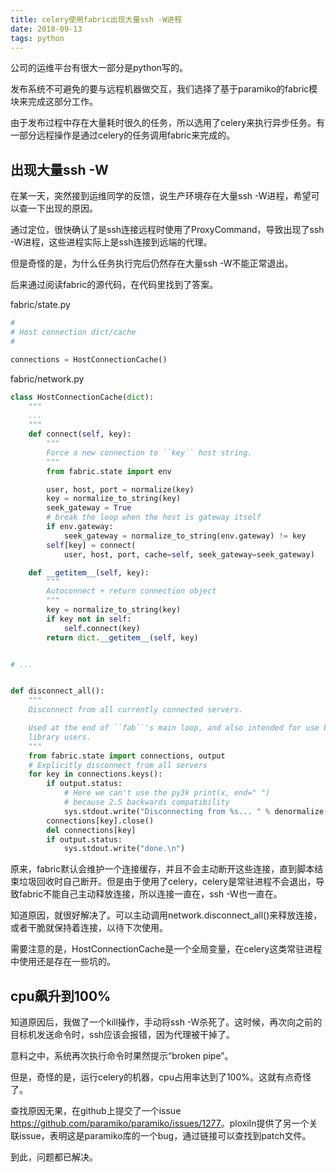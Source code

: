 ```yaml
---
title: celery使用fabric出现大量ssh -W进程
date: 2018-09-13
tags: python
---
```


公司的运维平台有很大一部分是python写的。

发布系统不可避免的要与远程机器做交互，我们选择了基于paramiko的fabric模块来完成这部分工作。

由于发布过程中存在大量耗时很久的任务，所以选用了celery来执行异步任务。有一部分远程操作是通过celery的任务调用fabric来完成的。

## 出现大量ssh -W

在某一天，突然接到运维同学的反馈，说生产环境存在大量ssh -W进程，希望可以查一下出现的原因。

通过定位，很快确认了是ssh连接远程时使用了ProxyCommand，导致出现了ssh -W进程，这些进程实际上是ssh连接到远端的代理。

但是奇怪的是，为什么任务执行完后仍然存在大量ssh -W不能正常退出。

后来通过阅读fabric的源代码，在代码里找到了答案。

fabric/state.py

```python
#
# Host connection dict/cache
#

connections = HostConnectionCache()
```

fabric/network.py

```python
class HostConnectionCache(dict):
    """
    ...
    """
    def connect(self, key):
        """
        Force a new connection to ``key`` host string.
        """
        from fabric.state import env

        user, host, port = normalize(key)
        key = normalize_to_string(key)
        seek_gateway = True
        # break the loop when the host is gateway itself
        if env.gateway:
            seek_gateway = normalize_to_string(env.gateway) != key
        self[key] = connect(
            user, host, port, cache=self, seek_gateway=seek_gateway)

    def __getitem__(self, key):
        """
        Autoconnect + return connection object
        """
        key = normalize_to_string(key)
        if key not in self:
            self.connect(key)
        return dict.__getitem__(self, key)


# ...


def disconnect_all():
    """
    Disconnect from all currently connected servers.

    Used at the end of ``fab``'s main loop, and also intended for use by
    library users.
    """
    from fabric.state import connections, output
    # Explicitly disconnect from all servers
    for key in connections.keys():
        if output.status:
            # Here we can't use the py3k print(x, end=" ")
            # because 2.5 backwards compatibility
            sys.stdout.write("Disconnecting from %s... " % denormalize(key))
        connections[key].close()
        del connections[key]
        if output.status:
            sys.stdout.write("done.\n")
```

原来，fabric默认会维护一个连接缓存，并且不会主动断开这些连接，直到脚本结束垃圾回收时自己断开。但是由于使用了celery，celery是常驻进程不会退出，导致fabric不能自己主动释放连接，所以连接一直在，ssh -W也一直在。

知道原因，就很好解决了。可以主动调用network.disconnect_all()来释放连接，或者干脆就保持着连接，以待下次使用。

需要注意的是，HostConnectionCache是一个全局变量，在celery这类常驻进程中使用还是存在一些坑的。

## cpu飙升到100%

知道原因后，我做了一个kill操作，手动将ssh -W杀死了。这时候，再次向之前的目标机发送命令时，ssh应该会报错，因为代理被干掉了。

意料之中，系统再次执行命令时果然提示“broken pipe”。

但是，奇怪的是，运行celery的机器，cpu占用率达到了100%。这就有点奇怪了。

查找原因无果，在github上提交了一个issue <https://github.com/paramiko/paramiko/issues/1277>。ploxiln提供了另一个关联issue，表明这是paramiko库的一个bug，通过链接可以查找到patch文件。

到此，问题都已解决。
